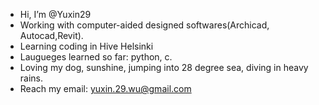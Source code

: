 - Hi, I’m @Yuxin29
- Working with computer-aided designed softwares(Archicad, Autocad,Revit).
- Learning coding in Hive Helsinki
- Laugueges learned so far: python, c.
- Loving my dog, sunshine, jumping into 28 degree sea, diving in heavy rains.
- Reach my email: yuxin.29.wu@gmail.com

<!---
Yuxin29/Yuxin29 is a ✨ special ✨ repository because its `README.md` (this file) appears on your GitHub profile.
You can click the Preview link to take a look at your changes.
--->
